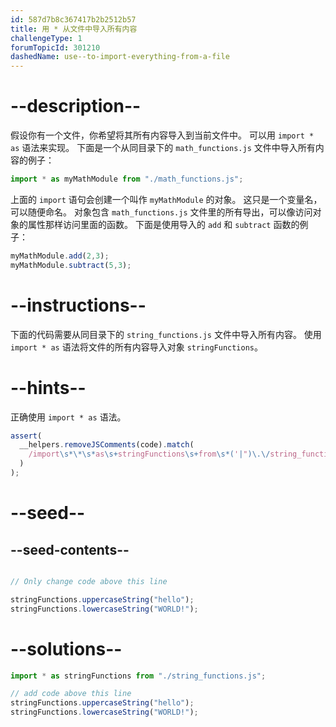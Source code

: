 ```yaml
---
id: 587d7b8c367417b2b2512b57
title: 用 * 从文件中导入所有内容
challengeType: 1
forumTopicId: 301210
dashedName: use--to-import-everything-from-a-file
---
```


# --description--

假设你有一个文件，你希望将其所有内容导入到当前文件中。 可以用 `import * as` 语法来实现。 下面是一个从同目录下的 `math_functions.js` 文件中导入所有内容的例子：

```js
import * as myMathModule from "./math_functions.js";
```

上面的 `import` 语句会创建一个叫作 `myMathModule` 的对象。 这只是一个变量名，可以随便命名。 对象包含 `math_functions.js` 文件里的所有导出，可以像访问对象的属性那样访问里面的函数。 下面是使用导入的 `add` 和 `subtract` 函数的例子：

```js
myMathModule.add(2,3);
myMathModule.subtract(5,3);
```

# --instructions--

下面的代码需要从同目录下的 `string_functions.js` 文件中导入所有内容。 使用 `import * as` 语法将文件的所有内容导入对象 `stringFunctions`。

# --hints--

正确使用 `import * as` 语法。

```js
assert(
  __helpers.removeJSComments(code).match(
    /import\s*\*\s*as\s+stringFunctions\s+from\s*('|")\.\/string_functions\.js\1/g
  )
);
```

# --seed--

## --seed-contents--

```js

// Only change code above this line

stringFunctions.uppercaseString("hello");
stringFunctions.lowercaseString("WORLD!");
```

# --solutions--

```js
import * as stringFunctions from "./string_functions.js";

// add code above this line
stringFunctions.uppercaseString("hello");
stringFunctions.lowercaseString("WORLD!");
```
